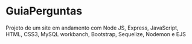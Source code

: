 # GuiaPerguntas
Projeto de um site em andamento com Node JS, Express, JavaScript, HTML, CSS3, MySQL workbanch, Bootstrap, Sequelize, Nodemon e EJS
